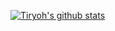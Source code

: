 [![Tiryoh's github stats](https://github-readme-stats.vercel.app/api?username=Tiryoh&show_icons=true)](https://github.com/Tiryoh/Tiryoh)

<!--
### Hi there 👋

**Tiryoh/Tiryoh** is a ✨ _special_ ✨ repository because its `README.md` (this file) appears on your GitHub profile.

Here are some ideas to get you started:

- 🔭 I’m currently working on ...
- 🌱 I’m currently learning ...
- 👯 I’m looking to collaborate on ...
- 🤔 I’m looking for help with ...
- 💬 Ask me about ...
- 📫 How to reach me: ...
- 😄 Pronouns: ...
- ⚡ Fun fact: ...
-->
